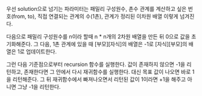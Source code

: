 우선 solution으로 넘기는 파라미터는 패밀리 구성원수, 촌수 관계를 계산하고 싶은 번호(from, to), 직접 연결되는 관계의 수(1촌), 관계가 정리된 이차원 배열 이렇게 넘겨진다.

다음으로 패밀리 구성원수를 n이라 할때 n * n개의 2차원 배열을 만든 뒤 0으로 값을 초기화해준다.
그 다음, 1촌 관계에 있을 때 [부모][자식]의 배열은 -1로 [자식][부모]의 배열은 1로 업데이트한다.

그런 다음 기준점으로부터 recursion 함수를 실행한다. 값이 존재하지 않으면 -1을 리턴하고, 존재한다면 그 안에서 다시 재귀함수를 실행한다. 대신 목표 값이 나오면 바로 1을 리턴해준다. 그 뒤 재귀함수에서 빠져나오면서 리턴된 값이 1이라면 +1을 해주고 아니면 그냥 -1을 리턴한다.
